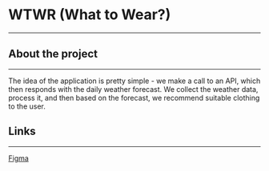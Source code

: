 # WTWR (What to Wear?)

---

## About the project

---

The idea of the application is pretty simple - we make a call to an API, which then responds with the daily weather forecast. We collect the weather data, process it, and then based on the forecast, we recommend suitable clothing to the user.

## Links

---

[Figma](https://www.figma.com/design/F03bTb81Pw8IDPj5Y9rc5i/Sprint-10-%7C-WTWR?t=9rIMW7hE062etdTK-0)
